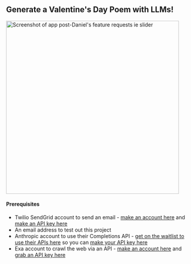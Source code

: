 ## Generate a Valentine's Day Poem with LLMs!

<img width="470" alt="Screenshot of app post-Daniel's feature requests ie slider" src="https://github.com/elizabethsiegle/vdaypoem-generator-anthropic-sendgrid/assets/8932430/11ff1a9a-283c-4558-877e-0443546f429f">


#### Prerequisites
- Twilio SendGrid account to send an email - [make an account here](https://signup.sendgrid.com/) and [make an API key here](https://app.sendgrid.com/settings/api_keys) 
- An email address to test out this project 
- Anthropic account to use their Completions API - [get on the waitlist to use their APIs here](https://www.anthropic.com/earlyaccess) so you can [make your API key here](https://console.anthropic.com/settings/keys) 
- Exa account to crawl the web via an API - [make an account here](https://dashboard.exa.ai/login) and [grab an API key here](https://dashboard.exa.ai/overview)
